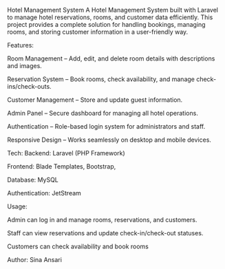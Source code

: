 Hotel Management System
A Hotel Management System built with Laravel to manage hotel reservations, rooms, and customer data efficiently. This project provides a complete solution for handling bookings, managing rooms, and storing customer information in a user-friendly way.

Features:

Room Management – Add, edit, and delete room details with descriptions and images.

Reservation System – Book rooms, check availability, and manage check-ins/check-outs.

Customer Management – Store and update guest information.

Admin Panel – Secure dashboard for managing all hotel operations.

Authentication – Role-based login system for administrators and staff.

Responsive Design – Works seamlessly on desktop and mobile devices.

Tech:
Backend: Laravel (PHP Framework)

Frontend: Blade Templates, Bootstrap,

Database: MySQL

Authentication: JetStream

Usage:

Admin can log in and manage rooms, reservations, and customers.

Staff can view reservations and update check-in/check-out statuses.

Customers can check availability and book rooms 

Author: Sina Ansari
